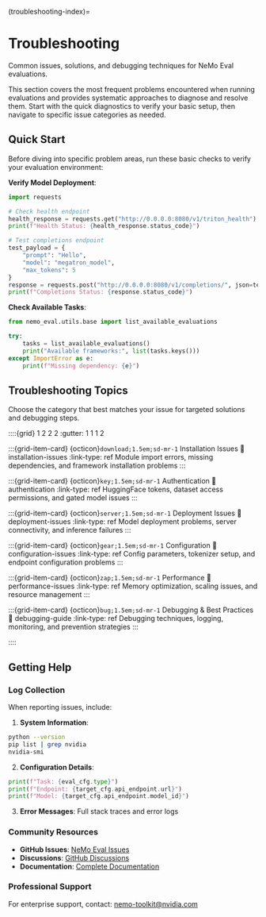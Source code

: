 (troubleshooting-index)=

# Troubleshooting

Common issues, solutions, and debugging techniques for NeMo Eval evaluations.

This section covers the most frequent problems encountered when running evaluations and provides systematic approaches to diagnose and resolve them. Start with the quick diagnostics to verify your basic setup, then navigate to specific issue categories as needed.

## Quick Start

Before diving into specific problem areas, run these basic checks to verify your evaluation environment:

**Verify Model Deployment**:

```python
import requests

# Check health endpoint
health_response = requests.get("http://0.0.0.0:8080/v1/triton_health")
print(f"Health Status: {health_response.status_code}")

# Test completions endpoint
test_payload = {
    "prompt": "Hello",
    "model": "megatron_model", 
    "max_tokens": 5
}
response = requests.post("http://0.0.0.0:8080/v1/completions/", json=test_payload)
print(f"Completions Status: {response.status_code}")
```

**Check Available Tasks**:

```python
from nemo_eval.utils.base import list_available_evaluations

try:
    tasks = list_available_evaluations()
    print("Available frameworks:", list(tasks.keys()))
except ImportError as e:
    print(f"Missing dependency: {e}")
```

## Troubleshooting Topics

Choose the category that best matches your issue for targeted solutions and debugging steps.

::::{grid} 1 2 2 2
:gutter: 1 1 1 2

:::{grid-item-card} {octicon}`download;1.5em;sd-mr-1` Installation Issues
:link: installation-issues
:link-type: ref
Module import errors, missing dependencies, and framework installation problems
:::

:::{grid-item-card} {octicon}`key;1.5em;sd-mr-1` Authentication
:link: authentication
:link-type: ref
HuggingFace tokens, dataset access permissions, and gated model issues
:::

:::{grid-item-card} {octicon}`server;1.5em;sd-mr-1` Deployment Issues
:link: deployment-issues
:link-type: ref
Model deployment problems, server connectivity, and inference failures
:::

:::{grid-item-card} {octicon}`gear;1.5em;sd-mr-1` Configuration
:link: configuration-issues
:link-type: ref
Config parameters, tokenizer setup, and endpoint configuration problems
:::

:::{grid-item-card} {octicon}`zap;1.5em;sd-mr-1` Performance
:link: performance-issues
:link-type: ref
Memory optimization, scaling issues, and resource management
:::

:::{grid-item-card} {octicon}`bug;1.5em;sd-mr-1` Debugging & Best Practices
:link: debugging-guide
:link-type: ref
Debugging techniques, logging, monitoring, and prevention strategies
:::

::::

## Getting Help

### Log Collection

When reporting issues, include:

1. **System Information**:

```bash
python --version
pip list | grep nvidia
nvidia-smi
```

2. **Configuration Details**:

```python
print(f"Task: {eval_cfg.type}")
print(f"Endpoint: {target_cfg.api_endpoint.url}")
print(f"Model: {target_cfg.api_endpoint.model_id}")
```

3. **Error Messages**: Full stack traces and error logs

### Community Resources

- **GitHub Issues**: [NeMo Eval Issues](https://github.com/NVIDIA-NeMo/Eval/issues)
- **Discussions**: [GitHub Discussions](https://github.com/NVIDIA-NeMo/Eval/discussions)
- **Documentation**: [Complete Documentation](../index.md)

### Professional Support

For enterprise support, contact: [nemo-toolkit@nvidia.com](mailto:nemo-toolkit@nvidia.com)

